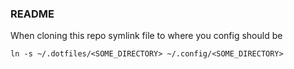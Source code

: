 ### README




When cloning this repo symlink file to where you config should be

`ln -s ~/.dotfiles/<SOME_DIRECTORY> ~/.config/<SOME_DIRECTORY>`
